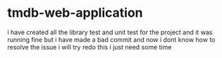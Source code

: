 # tmdb-web-application
i have created all the library test and unit test for the project and it was running fine but i have made a bad commit 
and now i dont know how to resolve the issue i will try redo this i just need some time
